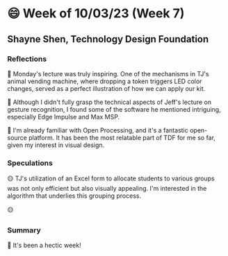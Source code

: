 # 😄 Week of 10/03/23 (Week 7)
## Shayne Shen, Technology Design Foundation

### Reflections

🔴 Monday's lecture was truly inspiring. One of the mechanisms in TJ's animal vending machine, where dropping a token triggers LED color changes, served as a perfect illustration of how we can apply our kit.

🔴 Although I didn't fully grasp the technical aspects of Jeff's lecture on gesture recognition, I found some of the software he mentioned intriguing, especially Edge Impulse and Max MSP.

🔴 I'm already familiar with Open Processing, and it's a fantastic open-source platform. It has been the most relatable part of TDF for me so far, given my interest in visual design.

### Speculations

🟡 TJ's utilization of an Excel form to allocate students to various groups was not only efficient but also visually appealing. I'm interested in the algorithm that underlies this grouping process.

🟡 

### Summary
🔵 It's been a hectic week!
